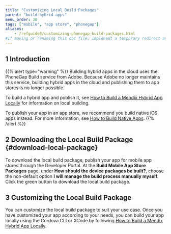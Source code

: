```yaml
---
title: "Customizing Local Build Packages"
parent: "build-hybrid-apps"
menu_order: 30
tags: ["mobile", "app store", "phonegap"]
aliases:
    - /refguide8/customizing-phonegap-build-packages.html
#If moving or renaming this doc file, implement a temporary redirect and let the respective team know they should update the URL in the product. See Mapping to Products for more details.
---
```


## 1 Introduction

{{% alert type="warning" %}}
Building hybrid apps in the cloud uses the PhoneGap Build service from Adobe. Because Adobe no longer maintains this service, building hybrid apps in the cloud and publishing them to app stores is no longer possible.

To build a hybrid app and publish it, see [How to Build a Mendix Hybrid App Locally](/howto/mobile/build-hybrid-locally) for information on local building.

To publish your app in an app store, we recommend you build native iOS apps instead. For more information, see [How to Build Native Apps](/howto/mobile/build-native-apps).
{{% /alert %}}

## 2 Downloading the Local Build Package {#download-local-package}

To download the local build  package, publish your app for mobile app stores through the Developer Portal. At the **Build Mobile App Store Packages** page, under **How should the device packages be built?**, choose the non-default option **I will manage the build process manually myself**. Click the green button to download the local build package. 

## 3 Customizing the Local Build Package

You can customize the local build package to suit your use case. Once you have customized your app according to your needs, you can build your app locally using the Cordova CLI or XCode by following [How to Build a Mendix Hybrid App Locally](/howto/mobile/build-hybrid-locally).
